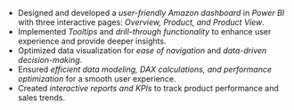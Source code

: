 - Designed and developed a *user-friendly Amazon dashboard* in *Power BI* with three interactive pages: *Overview, Product, and Product View*.  
- Implemented *Tooltips* and *drill-through functionality* to enhance user experience and provide deeper insights.  
- Optimized data visualization for *ease of navigation* and *data-driven decision-making*.  
- Ensured *efficient data modeling, DAX calculations, and performance optimization* for a smooth user experience.  
- Created *interactive reports and KPIs* to track product performance and sales trends. 
